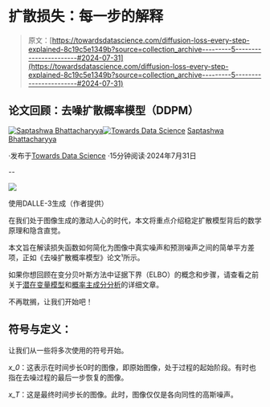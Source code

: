 # 扩散损失：每一步的解释

> 原文：[https://towardsdatascience.com/diffusion-loss-every-step-explained-8c19c5e1349b?source=collection_archive---------5-----------------------#2024-07-31](https://towardsdatascience.com/diffusion-loss-every-step-explained-8c19c5e1349b?source=collection_archive---------5-----------------------#2024-07-31)

## 论文回顾：去噪扩散概率模型（DDPM）

[](https://saptashwa.medium.com/?source=post_page---byline--8c19c5e1349b--------------------------------)[![Saptashwa Bhattacharyya](../Images/b01238113a1f6b91cb6fb0fbfa50303a.png)](https://saptashwa.medium.com/?source=post_page---byline--8c19c5e1349b--------------------------------)[](https://towardsdatascience.com/?source=post_page---byline--8c19c5e1349b--------------------------------)[![Towards Data Science](../Images/a6ff2676ffcc0c7aad8aaf1d79379785.png)](https://towardsdatascience.com/?source=post_page---byline--8c19c5e1349b--------------------------------) [Saptashwa Bhattacharyya](https://saptashwa.medium.com/?source=post_page---byline--8c19c5e1349b--------------------------------)

·发布于[Towards Data Science](https://towardsdatascience.com/?source=post_page---byline--8c19c5e1349b--------------------------------) ·15分钟阅读·2024年7月31日

--

![](../Images/d07d4e4d4f3eb0992d5884f44b5501e1.png)

使用DALLE-3生成（作者提供）

在我们处于图像生成的激动人心的时代，本文将重点介绍稳定扩散模型背后的数学原理和隐含直觉。

本文旨在解读损失函数如何简化为图像中真实噪声和预测噪声之间的简单平方差项，正如《去噪扩散概率模型》论文¹所示。

如果你想回顾在变分贝叶斯方法中证据下界（ELBO）的概念和步骤，请查看之前关于[潜在变量模型](/latent-variables-expectation-maximization-algorithm-fb15c4e0f32c)和[概率主成分分析](https://towardsdatascience.com/probabilistic-view-of-principal-component-analysis-9c1bbb3f167)的详细文章。

不再耽搁，让我们开始吧！

## 符号与定义：

让我们从一些将多次使用的符号开始。

*x_0*：这表示在时间步长0时的图像，即原始图像，处于过程的起始阶段。有时也指在去噪过程的最后一步恢复的图像。

*x_T*：这是最终时间步长的图像。此时，图像仅仅是各向同性的高斯噪声。
